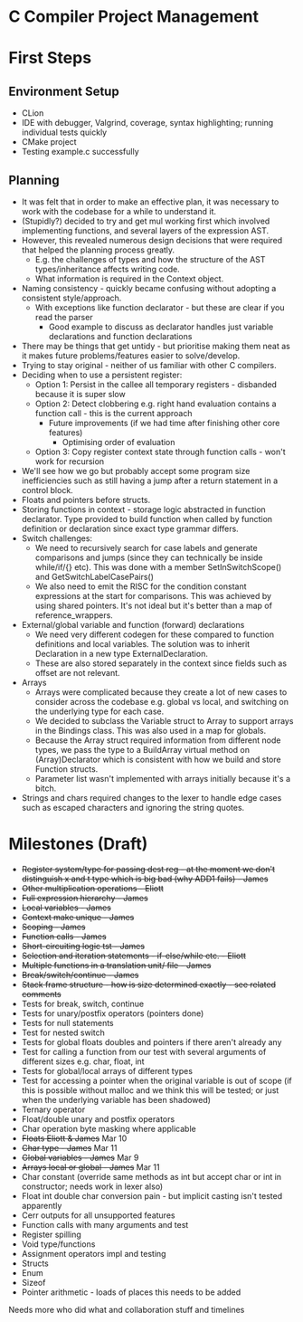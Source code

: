 # C Compiler Project Management

[//]: # (TODO rearrange this garbage and rename my headers)

# First Steps

## Environment Setup
- CLion
- IDE with debugger, Valgrind, coverage, syntax highlighting; running individual tests quickly
- CMake project
- Testing example.c successfully

## Planning

[//]: # (TODO Separate out the design notes/choices at some point)
- It was felt that in order to make an effective plan, it was necessary to work with the codebase for a while to understand it.
- (Stupidly?) decided to try and get mul working first which involved implementing functions, and several layers of the expression AST.
- However, this revealed numerous design decisions that were required that helped the planning process greatly.
  - E.g. the challenges of types and how the structure of the AST types/inheritance affects writing code.
  - What information is required in the Context object.
- Naming consistency - quickly became confusing without adopting a consistent style/approach.
  - With exceptions like function declarator - but these are clear if you read the parser
    - Good example to discuss as declarator handles just variable declarations and function declarations
- There may be things that get untidy - but prioritise making them neat as it makes future problems/features easier to solve/develop.
- Trying to stay original - neither of us familiar with other C compilers.
- Deciding when to use a persistent register:
  - Option 1: Persist in the callee all temporary registers - disbanded because it is super slow
  - Option 2: Detect clobbering e.g. right hand evaluation contains a function call - this is the current approach
    - Future improvements (if we had time after finishing other core features)
      - Optimising order of evaluation
  - Option 3: Copy register context state through function calls - won't work for recursion
- We'll see how we go but probably accept some program size inefficiencies such as still having a jump after a return statement in a control block.
- Floats and pointers before structs.
- Storing functions in context - storage logic abstracted in function declarator. Type provided to build function when called by function definition or declaration since exact type grammar differs.
- Switch challenges:
  - We need to recursively search for case labels and generate comparisons and jumps (since they can technically be inside while/if/{} etc). This was done with a member SetInSwitchScope() and GetSwitchLabelCasePairs()
  - We also need to emit the RISC for the condition constant expressions at the start for comparisons. This was achieved by using shared pointers. It's not ideal but it's better than a map of reference_wrappers.
- External/global variable and function (forward) declarations
  - We need very different codegen for these compared to function definitions and local variables. The solution was to inherit Declaration in a new type ExternalDeclaration.
  - These are also stored separately in the context since fields such as offset are not relevant.
- Arrays
  - Arrays were complicated because they create a lot of new cases to consider across the codebase e.g. global vs local, and switching on the underlying type for each case.
  - We decided to subclass the Variable struct to Array to support arrays in the Bindings class. This was also used in a map for globals.
  - Because the Array struct required information from different node types, we pass the type to a BuildArray virtual method on (Array)Declarator which is consistent with how we build and store Function structs. 
  - Parameter list wasn't implemented with arrays initially because it's a bitch.
- Strings and chars required changes to the lexer to handle edge cases such as escaped characters and ignoring the string quotes.

# Milestones (Draft)

* ~~Register system/type for passing dest reg - at the moment we don't distinguish x and t type which is big bad (why ADD1 fails) - James~~
* ~~Other multiplication operations - Eliott~~
* ~~Full expression hierarchy - James~~
* ~~Local variables - James~~
* ~~Context make unique - James~~
* ~~Scoping - James~~
* ~~Function calls - James~~
* ~~Short-circuiting logic tst - James~~
* ~~Selection and iteration statements - if-else/while etc. - Eliott~~
* ~~Multiple functions in a translation unit/ file - James~~
* ~~Break/switch/continue - James~~
* ~~Stack frame structure - how is size determined exactly - see related comments~~
* Tests for break, switch, continue
* Tests for unary/postfix operators (pointers done)
* Tests for null statements
* Test for nested switch
* Tests for global floats doubles and pointers if there aren't already any
* Test for calling a function from our test with several arguments of different sizes e.g. char, float, int
* Tests for global/local arrays of different types
* Test for accessing a pointer when the original variable is out of scope (if this is possible without malloc and we think this will be tested; or just when the underlying variable has been shadowed)
* Ternary operator
* Float/double unary and postfix operators
* Char operation byte masking where applicable
* ~~Floats Eliott & James~~ Mar 10
* ~~Char type - James~~ Mar 11
* ~~Global variables - James~~ Mar 9
* ~~Arrays local or global - James~~ Mar 11
* Char constant (override same methods as int but accept char or int in constructor; needs work in lexer also)
* Float int double char conversion pain - but implicit casting isn't tested apparently
* Cerr outputs for all unsupported features
* Function calls with many arguments and test
* Register spilling
* Void type/functions
* Assignment operators impl and testing
* Structs
* Enum
* Sizeof
* Pointer arithmetic - loads of places this needs to be added


Needs more who did what and collaboration stuff and timelines
